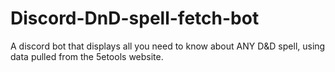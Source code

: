 # Discord-DnD-spell-fetch-bot
A discord bot that displays all you need to know about ANY D&amp;D spell, using data pulled from the 5etools website.
